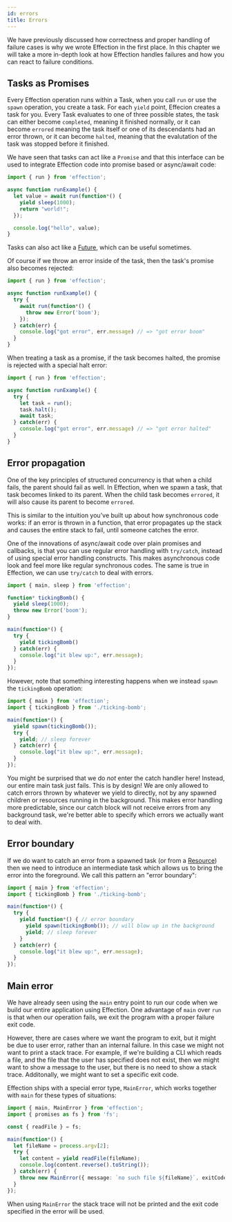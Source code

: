 ```yaml
---
id: errors
title: Errors
---
```


We have previously discussed how correctness and proper handling of failure
cases is why we wrote Effection in the first place. In this chapter we will
take a more in-depth look at how Effection handles failures and how you can
react to failure conditions.

## Tasks as Promises

Every Effection operation runs within a Task, when you call `run` or use the
`spawn` operation, you create a task. For each `yield` point, Effecion creates
a task for you. Every Task evaluates to one of three possible states, the task
can either become `completed`, meaning it finished normally, or it can become
`errored` meaning the task itself or one of its descendants had an error
thrown, or it can become `halted`, meaning that the evalutation of the task was
stopped before it finished.

We have seen that tasks can act like a `Promise` and that this interface can
be used to integrate Effection code into promise based or async/await code:

``` typescript
import { run } from 'effection';

async function runExample() {
  let value = await run(function*() {
    yield sleep(1000);
    return "world!";
  });

  console.log("hello", value);
}
```

Tasks can also act like a [Future][], which can be useful sometimes.

Of course if we throw an error inside of the task, then the task's promise
also becomes rejected:

``` typescript
import { run } from 'effection';

async function runExample() {
  try {
    await run(function*() {
      throw new Error('boom');
    });
  } catch(err) {
    console.log("got error", err.message) // => "got error boom"
  }
}
```

When treating a task as a promise, if the task becomes halted, the promise is
rejected with a special halt error:

``` typescript
import { run } from 'effection';

async function runExample() {
  try {
    let task = run();
    task.halt();
    await task;
  } catch(err) {
    console.log("got error", err.message) // => "got error halted"
  }
}
```

## Error propagation

One of the key principles of structured concurrency is that when a child fails,
the parent should fail as well. In Effection, when we spawn a task, that task
becomes linked to its parent. When the child task becomes `errored`, it will
also cause its parent to become `errored`.

This is similar to the intuition you've built up about how synchronous code
works: if an error is thrown in a function, that error propagates up the stack
and causes the entire stack to fail, until someone catches the error.

One of the innovations of async/await code over plain promises and callbacks,
is that you can use regular error handling with `try/catch`, instead of using special
error handling constructs. This makes asynchronous code look and feel more like
regular synchronous codes. The same is true in Effection, we can use `try/catch`
to deal with errors.

``` typescript
import { main, sleep } from 'effection';

function* tickingBomb() {
  yield sleep(1000);
  throw new Error('boom');
}

main(function*() {
  try {
    yield tickingBomb()
  } catch(err) {
    console.log("it blew up:", err.message);
  }
});
```

However, note that something interesting happens when we instead `spawn` the
`tickingBomb` operation:

``` typescript
import { main } from 'effection';
import { tickingBomb } from './ticking-bomb';

main(function*() {
  yield spawn(tickingBomb());
  try {
    yield; // sleep forever
  } catch(err) {
    console.log("it blew up:", err.message);
  }
});
```

You might be surprised that we do *not* enter the catch handler here! Instead,
our entire main task just fails. This is by design! We are only allowed to
catch errors thrown by whatever we yield to directly, not by any spawned
children or resources running in the background. This makes error handling more
predictable, since our catch block will not receive errors from any background
task, we're better able to specify which errors we actually want to deal with.

## Error boundary

If we do want to catch an error from a spawned task (or from a [Resource][]) then
we need to introduce an intermediate task which allows us to bring the error into
the foreground. We call this pattern an "error boundary":

``` typescript
import { main } from 'effection';
import { tickingBomb } from './ticking-bomb';

main(function*() {
  try {
    yield function*() { // error boundary
      yield spawn(tickingBomb()); // will blow up in the background
      yield; // sleep forever
    }
  } catch(err) {
    console.log("it blew up:", err.message);
  }
});
```

## Main error

We have already seen using the `main` entry point to run our code when we build
our entire application using Effection. One advantage of `main` over `run` is that
when our operation fails, we exit the program with a proper failure exit code.

However, there are cases where we want the program to exit, but it might be due
to user error, rather than an internal failure. In this case we might not want
to print a stack trace. For example, if we're building a CLI which reads a
file, and the file that the user has specified does not exist, then we might want to
show a message to the user, but there is no need to show a stack trace. Additonally,
we might want to set a specific exit code.

Effection ships with a special error type, `MainError`, which works together
with `main` for these types of situations:

``` typescript
import { main, MainError } from 'effection';
import { promises as fs } from 'fs';

const { readFile } = fs;

main(function*() {
  let fileName = process.argv[2];
  try {
    let content = yield readFile(fileName);
    console.log(content.reverse().toString());
  } catch(err) {
    throw new MainError({ message: `no such file ${fileName}`, exitCode: 200 });
  }
});
```

When using `MainError` the stack trace will not be printed and the exit code
specified in the error will be used.

[Future]: /docs/guides/futures
[Resource]: /docs/guides/resources
